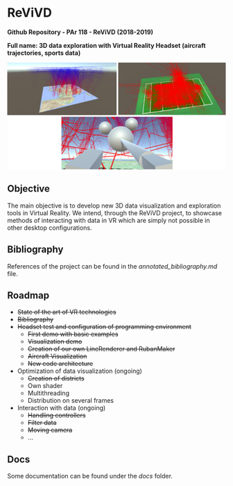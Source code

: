 # ReViVD
**Github Repository - PAr 118 - ReViVD (2018-2019)**

**Full name: 3D data exploration with Virtual Reality Headset (aircraft trajectories, sports data)**

![picture](img/teaser_article.jpg)

## Objective
The main objective is to develop new 3D data visualization and exploration tools in Virtual Reality. We intend, through the ReViVD project, to showcase methods of interacting with data in VR which are simply not possible in other desktop configurations.

## Bibliography
References of the project can be found in the *annotated_bibliography.md* file.

## Roadmap
- ~~State of the art of VR technologies~~
- ~~Bibliography~~
- ~~Headset test and configuration of programming environment~~
   - ~~First demo with basic examples~~
   - ~~Visualization demo~~
   - ~~Creation of our own LineRenderer and RubanMaker~~
   - ~~Aircraft Visualization~~
   - ~~New code architecture~~
- Optimization of data visualization (ongoing)
   - ~~Creation of districts~~
   - Own shader
   - Multithreading
   - Distribution on several frames
- Interaction with data (ongoing)
   - ~~Handling controllers~~
   - ~~Filter data~~
   - ~~Moving camera~~
   - ...

## Docs
Some documentation can be found under the *docs* folder.

## 




